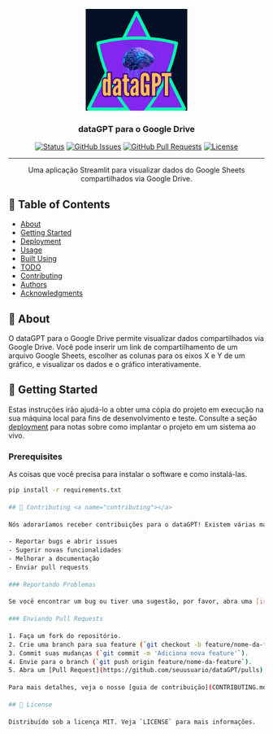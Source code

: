 <p align="center">
  <a href="" rel="noopener">
 <img width=200px height=200px src="images/dataGPT4.png" alt="Project logo"></a>
</p>

<h3 align="center">dataGPT para o Google Drive</h3>

<div align="center">

[![Status](https://img.shields.io/badge/status-active-success.svg)]()
[![GitHub Issues](https://img.shields.io/github/issues/seuusuario/dataGPT.svg)](https://github.com/seuusuario/dataGPT/issues)
[![GitHub Pull Requests](https://img.shields.io/github/issues-pr/seuusuario/dataGPT.svg)](https://github.com/seuusuario/dataGPT/pulls)
[![License](https://img.shields.io/badge/license-MIT-blue.svg)](/LICENSE)

</div>

---

<p align="center"> Uma aplicação Streamlit para visualizar dados do Google Sheets compartilhados via Google Drive.
    <br> 
</p>

## 📝 Table of Contents

- [About](#about)
- [Getting Started](#getting_started)
- [Deployment](#deployment)
- [Usage](#usage)
- [Built Using](#built_using)
- [TODO](../TODO.md)
- [Contributing](../CONTRIBUTING.md)
- [Authors](#authors)
- [Acknowledgments](#acknowledgement)

## 🧐 About <a name = "about"></a>

O dataGPT para o Google Drive permite visualizar dados compartilhados via Google Drive. 
Você pode inserir um link de compartilhamento de um arquivo Google Sheets, 
escolher as colunas para os eixos X e Y de um gráfico, e visualizar os dados e o gráfico interativamente.

## 🏁 Getting Started <a name = "getting_started"></a>

Estas instruções irão ajudá-lo a obter uma cópia do projeto em execução na sua máquina local para fins de desenvolvimento e teste. Consulte a seção [deployment](#deployment) para notas sobre como implantar o projeto em um sistema ao vivo.

### Prerequisites

As coisas que você precisa para instalar o software e como instalá-las.

```bash
pip install -r requirements.txt

## 🤝 Contributing <a name="contributing"></a>

Nós adoraríamos receber contribuições para o dataGPT! Existem várias maneiras de contribuir:

- Reportar bugs e abrir issues
- Sugerir novas funcionalidades
- Melhorar a documentação
- Enviar pull requests

### Reportando Problemas

Se você encontrar um bug ou tiver uma sugestão, por favor, abra uma [issue](https://github.com/seuusuario/dataGPT/issues) no repositório.

### Enviando Pull Requests

1. Faça um fork do repositório.
2. Crie uma branch para sua feature (`git checkout -b feature/nome-da-feature`).
3. Commit suas mudanças (`git commit -m 'Adiciona nova feature'`).
4. Envie para o branch (`git push origin feature/nome-da-feature`).
5. Abra um [Pull Request](https://github.com/seuusuario/dataGPT/pulls).

Para mais detalhes, veja o nosso [guia de contribuição](CONTRIBUTING.md).

## 📜 License

Distribuído sob a licença MIT. Veja `LICENSE` para mais informações.
